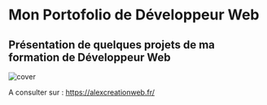 # Mon Portofolio de Développeur Web

## Présentation de quelques projets de ma formation de Développeur Web

![cover](https://github.com/Alex-Web-Github/portfolio_DWWM/screenshot.png)

A consulter sur : <https://alexcreationweb.fr/>
